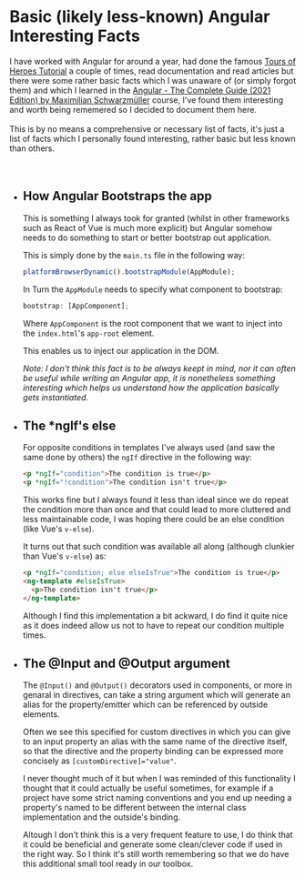# Basic (likely less-known) Angular Interesting Facts

I have worked with Angular for around a year, had done the famous [Tours of Heroes Tutorial](https://angular.io/tutorial) a couple of times, read documentation and read articles but there were some rather basic facts which I was unaware of (or simply forgot them) and which I learned in the [Angular - The Complete Guide (2021 Edition) by Maximilian Schwarzmüller](https://www.udemy.com/course/the-complete-guide-to-angular-2/) course, I've found them interesting and worth being rememered so I decided to document them here.
\
\
This is by no means a comprehensive or necessary list of facts, it's just a list of facts which I personally found interesting, rather basic but less known than others.
\
\
\
&NewLine;

- ## How Angular Bootstraps the app

  This is something I always took for granted (whilst in other frameworks such as React of Vue is much more explicit) but Angular somehow needs to do something to start or better bootstrap out application.

  This is simply done by the `main.ts` file in the following way:

  ```ts
  platformBrowserDynamic().bootstrapModule(AppModule);
  ```

  In Turn the `AppModule` needs to specify what component to bootstrap:

  ```ts
  bootstrap: [AppComponent];
  ```

  Where `AppComponent` is the root component that we want to inject into the `index.html`'s `app-root` element.

  This enables us to inject our application in the DOM.

  _Note: I don't think this fact is to be always keept in mind, nor it can often be useful while writing an Angular app, it is nonetheless something interesting which helps us understand how the application basically gets instantiated._

- ## The \*ngIf's else

  For opposite conditions in templates I've always used (and saw the same done by others) the `ngIf` directive in the following way:

  ```html
  <p *ngIf="condition">The condition is true</p>
  <p *ngIf="!condition">The condition isn't true</p>
  ```

  This works fine but I always found it less than ideal since we do repeat the condition more than once and that could lead to more cluttered and less maintainable code, I was hoping there could be an else condition (like Vue's `v-else`).

  It turns out that such condition was available all along (although clunkier than Vue's `v-else`) as:

  ```html
  <p *ngIf="condition; else elseIsTrue">The condition is true</p>
  <ng-template #elseIsTrue>
    <p>The condition isn't true</p>
  </ng-template>
  ```

  Although I find this implementation a bit ackward, I do find it quite nice as it does indeed allow us not to have to repeat our condition multiple times.

- ## The @Input and @Output argument

  The `@Input()` and `@Output()` decorators used in components, or more in genaral in directives, can take a string argument which will generate an alias for the property/emitter which can be referenced by outside elements.

  Often we see this specified for custom directives in which you can give to an input property an alias with the same name of the directive itself, so that the directive and the property binding can be expressed more concisely as `[customDirective]="value"`.

  I never thought much of it but when I was reminded of this functionality I thought that it could actually be useful sometimes, for example if a project have some strict naming conventions and you end up needing a property's named to be different between the internal class implementation and the outside's binding.

  Altough I don't think this is a very frequent feature to use, I do think that it could be beneficial and generate some clean/clever code if used in the right way. So I think it's still worth remembering so that we do have this additional small tool ready in our toolbox.
